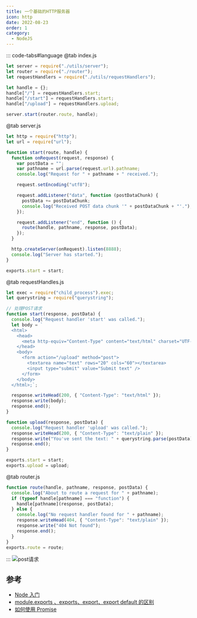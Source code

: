 ```yaml
---
title: 一个基础的HTTP服务器
icon: http
date: 2022-08-23
order: 1
category:
  - NodeJS
---
```


::: code-tabs#language
@tab index.js

```js
let server = require("./utils/server");
let router = require("./router");
let requestHandlers = require("./utils/requestHandlers");

let handle = {};
handle["/"] = requestHandlers.start;
handle["/start"] = requestHandlers.start;
handle["/upload"] = requestHandlers.upload;

server.start(router.route, handle);
```

@tab server.js

```js
let http = require("http");
let url = require("url");

function start(route, handle) {
  function onRequest(request, response) {
    var postData = "";
    var pathname = url.parse(request.url).pathname;
    console.log("Request for " + pathname + " received.");

    request.setEncoding("utf8");

    request.addListener("data", function (postDataChunk) {
      postData += postDataChunk;
      console.log("Received POST data chunk '" + postDataChunk + "'.");
    });

    request.addListener("end", function () {
      route(handle, pathname, response, postData);
    });
  }

  http.createServer(onRequest).listen(8888);
  console.log("Server has started.");
}

exports.start = start;
```

@tab requestHandles.js

```js
let exec = require("child_process").exec;
let querystring = require("querystring");

// 处理POST请求
function start(response, postData) {
  console.log("Request handler 'start' was called.");
  let body = `
  <html>
    <head>
      <meta http-equiv="Content-Type" content="text/html" charset="UTF-8" />
    </head>
    <body>
      <form action="/upload" method="post">
        <textarea name="text" rows="20" cols="60"></textarea>
        <input type="submit" value="Submit text" />
      </form>
    </body>
  </html>;`;

  response.writeHead(200, { "Content-Type": "text/html" });
  response.write(body);
  response.end();
}

function upload(response, postData) {
  console.log("Request handler 'upload' was called.");
  response.writeHead(200, { "Content-Type": "text/plain" });
  response.write("You've sent the text: " + querystring.parse(postData).text);
  response.end();
}

exports.start = start;
exports.upload = upload;
```

@tab router.js

```js
function route(handle, pathname, response, postData) {
  console.log("About to route a request for " + pathname);
  if (typeof handle[pathname] === "function") {
    handle[pathname](response, postData);
  } else {
    console.log("No request handler found for " + pathname);
    response.writeHead(404, { "Content-Type": "text/plain" });
    response.write("404 Not found");
    response.end();
  }
}
exports.route = route;
```

:::
![post请求](https://riddler.oss-cn-shanghai.aliyuncs.com/blog/httpserver.gif)

## 参考

- [Node 入门](https://www.nodebeginner.org/index-zh-cn.html)
- [module.exports 、exports、export、export default 的区别](https://cloud.tencent.com/developer/article/1410703)
- [如何使用 Promise](https://developer.mozilla.org/zh-CN/docs/Learn/JavaScript/Asynchronous/Promises)

